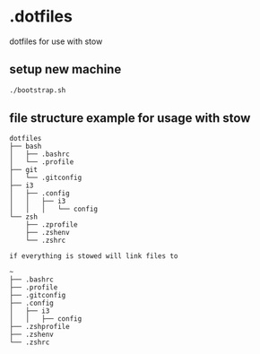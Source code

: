# .dotfiles
dotfiles for use with stow

## setup new machine
```bash
./bootstrap.sh
```
## file structure example for usage with stow
    dotfiles
    ├── bash
    │   ├── .bashrc
    │   └── .profile
    ├── git
    │   └── .gitconfig
    ├── i3
    │   ├── .config
    │   │   ├── i3
    │   │   │   └── config
    └── zsh
        ├── .zprofile
        ├── .zshenv
        └── .zshrc
        
    if everything is stowed will link files to 
    
    ~
    ├── .bashrc
    ├── .profile
    ├── .gitconfig
    ├── .config
    │   ├── i3
    │   │   ├── config
    ├── .zshprofile
    ├── .zshenv
    └── .zshrc



